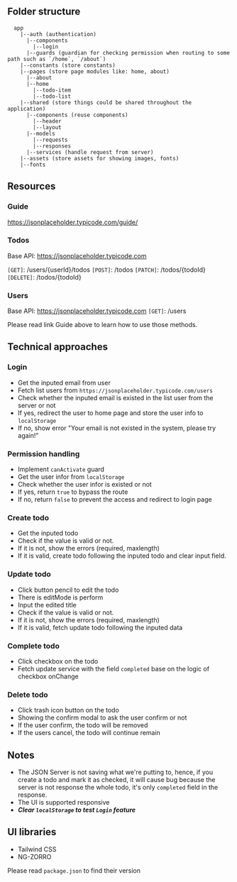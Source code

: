 ## Folder structure

```
  app
    |--auth (authentication)
      |--components
        |--login
      |--guards (guardian for checking permission when routing to some path such as `/home`, `/about`)
    |--constants (store constants)
    |--pages (store page modules like: home, about)
      |--about
      |--home
        |--todo-item
        |--todo-list
    |--shared (store things could be shared throughout the application)
      |--components (reuse components)
        |--header
        |--layout
      |--models
        |--requests
        |--responses
      |--services (handle request from server)
    |--assets (store assets for showing images, fonts)
    |--fonts

```

## Resources

### Guide

https://jsonplaceholder.typicode.com/guide/

### Todos

Base API: https://jsonplaceholder.typicode.com

`[GET]`: /users/{userId}/todos
`[POST]`: /todos
`[PATCH]`: /todos/{todoId}
`[DELETE]`: /todos/{todoId}

### Users

Base API: https://jsonplaceholder.typicode.com
`[GET]`: /users

Please read link Guide above to learn how to use those methods.

## Technical approaches

### Login

- Get the inputed email from user
- Fetch list users from `https://jsonplaceholder.typicode.com/users`
- Check whether the inputed email is existed in the list user from the server or not
- If yes, redirect the user to home page and store the user info to `localStorage`
- If no, show error "Your email is not existed in the system, please try again!"

### Permission handling

- Implement `canActivate` guard
- Get the user infor from `localStorage`
- Check whether the user infor is existed or not
- If yes, return `true` to bypass the route
- If no, return `false` to prevent the access and redirect to login page

### Create todo

- Get the inputed todo
- Check if the value is valid or not.
- If it is not, show the errors (required, maxlength)
- If it is valid, create todo following the inputed todo and clear input field.

### Update todo

- Click button pencil to edit the todo
- There is editMode is perform
- Input the edited title
- Check if the value is valid or not.
- If it is not, show the errors (required, maxlength)
- If it is valid, fetch update todo following the inputed data

### Complete todo

- Click checkbox on the todo
- Fetch update service with the field `completed` base on the logic of checkbox onChange

### Delete todo

- Click trash icon button on the todo
- Showing the confirm modal to ask the user confirm or not
- If the user confirm, the todo will be removed
- If the users cancel, the todo will continue remain

## Notes

- The JSON Server is not saving what we're putting to, hence, if you create a todo and mark it as checked, it will cause bug because the server is not response the whole todo, it's only `completed` field in the response.
- The UI is supported responsive
- **_Clear `localStorage` to test `Login` feature_**

## UI libraries

- Tailwind CSS
- NG-ZORRO

Please read `package.json` to find their version
